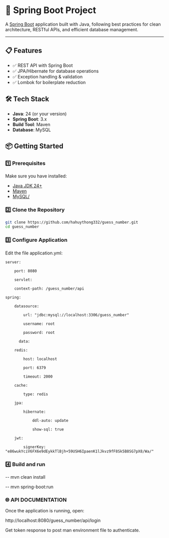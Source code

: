 # 🚀 Spring Boot Project

A [Spring Boot](https://spring.io/projects/spring-boot) application built with Java, following best practices for clean architecture, RESTful APIs, and efficient database management.

---

## 📋 Features

- ✅ REST API with Spring Boot
- ✅ JPA/Hibernate for database operations
- ✅ Exception handling & validation
- ✅ Lombok for boilerplate reduction

## 🛠️ Tech Stack

- **Java**: 24 (or your version)
- **Spring Boot**: 3.x
- **Build Tool**: Maven
- **Database**: MySQL 

## 📦 Getting Started

### 1️⃣ Prerequisites
Make sure you have installed:

- [Java JDK 24+](https://www.oracle.com/java/technologies/downloads/)
- [Maven](https://maven.apache.org/) 
- [MySQL/](https://www.mysql.com/) 

### 2️⃣ Clone the Repository

```bash
git clone https://github.com/hahuythong332/guess_number.git
cd guess_number
```

### 3️⃣ Configure Application

Edit the file application.yml:

    server: 

        port: 8080  

        servlet:

        context-path: /guess_number/api

    spring:

        datasource:

            url: "jdbc:mysql://localhost:3306/guess_number"

            username: root

            password: root

          data:
            
        redis:
            
            host: localhost
            
            port: 6379
            
            timeout: 2000
        
        cache:
        
            type: redis   

        jpa:

            hibernate:

                ddl-auto: update

                show-sql: true

        jwt:

            signerKey: "e86wukYciV6FX6e9dEykkTlBjh+59USH6IpaenK1lJkvz9fF8Sk5B8SG7pX8/Wa/"

### 4️⃣ Build and run

-- mvn clean install

-- mvn spring-boot:run

### 🌐 API DOCUMENTATION

Once the application is running, open:

http://localhost:8080/guess_number/api/login

Get token response to post man environment file to authenticate.
